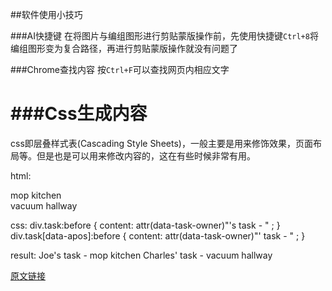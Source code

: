 ##软件使用小技巧

###AI快捷键
在将图片与编组图形进行剪贴蒙版操作前，先使用快捷键`Ctrl+8`将编组图形变为复合路径，再进行剪贴蒙版操作就没有问题了

###Chrome查找内容
按`Ctrl+F`可以查找网页内相应文字

###Css生成内容
===
css即层叠样式表(Cascading Style Sheets)，一般主要是用来修饰效果，页面布局等。但是也是可以用来修改内容的，这在有些时候非常有用。

html:
	<div class="task" data-task-owner="Joe">mop kitchen</div>
	<div class="task" data-task-owner="Charles" data-apos="1">vacuum hallway</div>

css:
	div.task:before { content: attr(data-task-owner)"'s task - " ; }
	div.task[data-apos]:before { content: attr(data-task-owner)"' task - " ; }

result:
	Joe's task - mop kitchen
	Charles' task - vacuum hallway
	
[原文链接](http://i.rexdf.org/blog/2014/11/06/csssheng-cheng-nei-rong/)